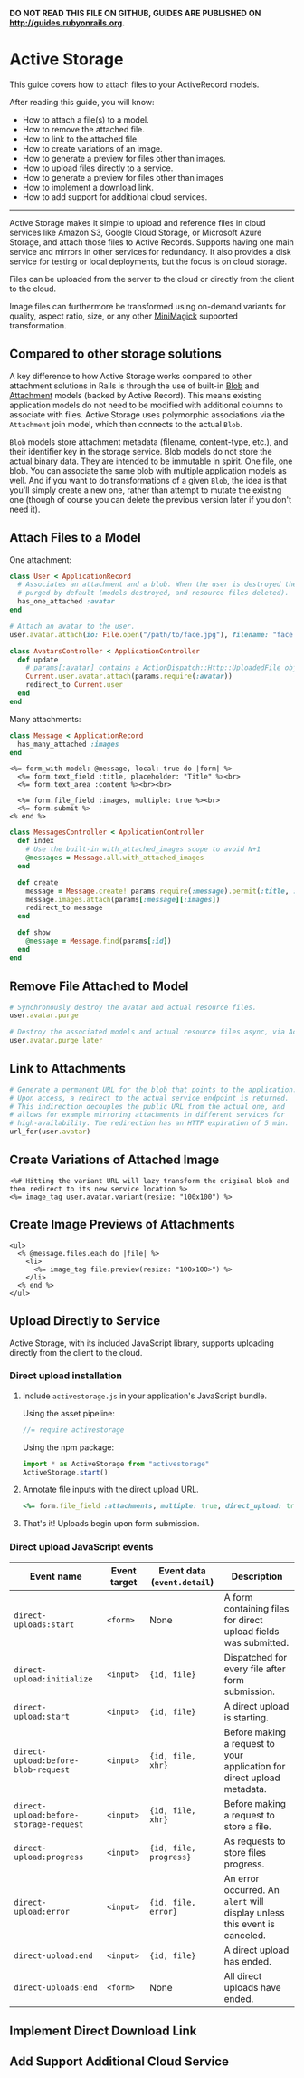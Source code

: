 **DO NOT READ THIS FILE ON GITHUB, GUIDES ARE PUBLISHED ON http://guides.rubyonrails.org.**

Active Storage
==============

This guide covers how to attach files to your ActiveRecord models.

After reading this guide, you will know:

* How to attach a file(s) to a model.
* How to remove the attached file.
* How to link to the attached file.
* How to create variations of an image.
* How to generate a preview for files other than images.
* How to upload files directly to a service.
* How to generate a preview for files other than images
* How to implement a download link.
* How to add support for additional cloud services.

--------------------------------------------------------------------------------

Active Storage makes it simple to upload and reference files in cloud services
like Amazon S3, Google Cloud Storage, or Microsoft Azure Storage, and attach
those files to Active Records. Supports having one main service and mirrors in
other services for redundancy. It also provides a disk service for testing or
local deployments, but the focus is on cloud storage.

Files can be uploaded from the server to the cloud or directly from the client
to the cloud.

Image files can furthermore be transformed using on-demand variants for quality,
aspect ratio, size, or any other
[MiniMagick](https://github.com/minimagick/minimagick) supported transformation.

## Compared to other storage solutions

A key difference to how Active Storage works compared to other attachment
solutions in Rails is through the use of built-in
[Blob](https://github.com/rails/rails/blob/master/activestorage/app/models/active_storage/blob.rb)
and
[Attachment](https://github.com/rails/rails/blob/master/activestorage/app/models/active_storage/attachment.rb)
models (backed by Active Record). This means existing application models do not
need to be modified with additional columns to associate with files. Active
Storage uses polymorphic associations via the `Attachment` join model, which
then connects to the actual `Blob`.

`Blob` models store attachment metadata (filename, content-type, etc.), and
their identifier key in the storage service. Blob models do not store the actual
binary data. They are intended to be immutable in spirit. One file, one blob.
You can associate the same blob with multiple application models as well. And if
you want to do transformations of a given `Blob`, the idea is that you'll simply
create a new one, rather than attempt to mutate the existing one (though of
course you can delete the previous version later if you don't need it).

Attach Files to a Model
--------------------------

One attachment:

```ruby
class User < ApplicationRecord
  # Associates an attachment and a blob. When the user is destroyed they are
  # purged by default (models destroyed, and resource files deleted).
  has_one_attached :avatar
end

# Attach an avatar to the user.
user.avatar.attach(io: File.open("/path/to/face.jpg"), filename: "face.jpg", content_type: "image/jpg")

class AvatarsController < ApplicationController
  def update
    # params[:avatar] contains a ActionDispatch::Http::UploadedFile object
    Current.user.avatar.attach(params.require(:avatar))
    redirect_to Current.user
  end
end
```

Many attachments:

```ruby
class Message < ApplicationRecord
  has_many_attached :images
end
```

```erb
<%= form_with model: @message, local: true do |form| %>
  <%= form.text_field :title, placeholder: "Title" %><br>
  <%= form.text_area :content %><br><br>

  <%= form.file_field :images, multiple: true %><br>
  <%= form.submit %>
<% end %>
```

```ruby
class MessagesController < ApplicationController
  def index
    # Use the built-in with_attached_images scope to avoid N+1
    @messages = Message.all.with_attached_images
  end

  def create
    message = Message.create! params.require(:message).permit(:title, :content)
    message.images.attach(params[:message][:images])
    redirect_to message
  end

  def show
    @message = Message.find(params[:id])
  end
end
```

Remove File Attached to Model
-------------------------------

```ruby
# Synchronously destroy the avatar and actual resource files.
user.avatar.purge

# Destroy the associated models and actual resource files async, via Active Job.
user.avatar.purge_later
```

Link to Attachments
----------------------
```ruby
# Generate a permanent URL for the blob that points to the application.
# Upon access, a redirect to the actual service endpoint is returned.
# This indirection decouples the public URL from the actual one, and
# allows for example mirroring attachments in different services for
# high-availability. The redirection has an HTTP expiration of 5 min.
url_for(user.avatar)
```

Create Variations of Attached Image
-----------------------------------

```erb
<%# Hitting the variant URL will lazy transform the original blob and then redirect to its new service location %>
<%= image_tag user.avatar.variant(resize: "100x100") %>
```

Create Image Previews of Attachments
------------------------------------

```erb
<ul>
  <% @message.files.each do |file| %>
    <li>
      <%= image_tag file.preview(resize: "100x100>") %>
    </li>
  <% end %>
</ul>
```

Upload Directly to Service
--------------------------

Active Storage, with its included JavaScript library, supports uploading
directly from the client to the cloud.

### Direct upload installation

1. Include `activestorage.js` in your application's JavaScript bundle.

    Using the asset pipeline:
    ```js
    //= require activestorage
    ```
    Using the npm package:
    ```js
    import * as ActiveStorage from "activestorage"
    ActiveStorage.start()
    ```
2. Annotate file inputs with the direct upload URL.

    ```ruby
    <%= form.file_field :attachments, multiple: true, direct_upload: true %>
    ```
3. That's it! Uploads begin upon form submission.

### Direct upload JavaScript events

| Event name | Event target | Event data (`event.detail`) | Description |
| --- | --- | --- | --- |
| `direct-uploads:start` | `<form>` | None | A form containing files for direct upload fields was submitted. |
| `direct-upload:initialize` | `<input>` | `{id, file}` | Dispatched for every file after form submission. |
| `direct-upload:start` | `<input>` | `{id, file}` | A direct upload is starting. |
| `direct-upload:before-blob-request` | `<input>` | `{id, file, xhr}` | Before making a request to your application for direct upload metadata. |
| `direct-upload:before-storage-request` | `<input>` | `{id, file, xhr}` | Before making a request to store a file. |
| `direct-upload:progress` | `<input>` | `{id, file, progress}` | As requests to store files progress. |
| `direct-upload:error` | `<input>` | `{id, file, error}` | An error occurred. An `alert` will display unless this event is canceled. |
| `direct-upload:end` | `<input>` | `{id, file}` | A direct upload has ended. |
| `direct-uploads:end` | `<form>` | None | All direct uploads have ended. |

Implement Direct Download Link
------------------------------

Add Support Additional Cloud Service
------------------------------------
